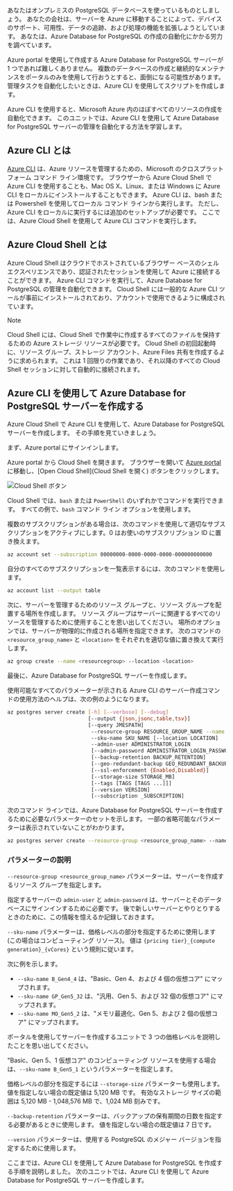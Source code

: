 あなたはオンプレミスの PostgreSQL データベースを使っているものとしましょう。 あなたの会社は、サーバーを Azure に移動することによって、デバイスのサポート、可用性、データの追跡、および処理の機能を拡張しようとしています。 あなたは、Azure Database for PostgreSQL の作成の自動化にかかる労力を調べています。

Azure portal を使用して作成する Azure Database for PostgreSQL サーバーが 1 つであれば難しくありません。 複数のデータベースの作成と継続的なメンテナンスをポータルのみを使用して行おうとすると、面倒になる可能性があります。 管理タスクを自動化したいときは、Azure CLI を使用してスクリプトを作成します。

Azure CLI を使用すると、Microsoft Azure 内のほぼすべてのリソースの作成を自動化できます。 このユニットでは、Azure CLI を使用して Azure Database for PostgreSQL サーバーの管理を自動化する方法を学習します。

## <a name="what-is-azure-cli"></a>Azure CLI とは

[Azure CLI](https://docs.microsoft.com/cli/azure/) は、Azure リソースを管理するための、Microsoft のクロスプラットフォーム コマンド ライン環境です。 ブラウザーから Azure Cloud Shell で Azure CLI を使用することも、Mac OS X、Linux、または Windows に Azure CLI をローカルにインストールすることもできます。 Azure CLI は、bash または Powershell を使用してローカル コマンド ラインから実行します。 ただし、Azure CLI をローカルに実行するには追加のセットアップが必要です。 ここでは、Azure Cloud Shell を使用して Azure CLI コマンドを実行します。

## <a name="what-is-azure-cloud-shell"></a>Azure Cloud Shell とは

Azure Cloud Shell はクラウドでホストされているブラウザー ベースのシェル エクスペリエンスであり、認証されたセッションを使用して Azure に接続することができます。 Azure CLI コマンドを実行して、Azure Database for PostgreSQL の管理を自動化できます。 Cloud Shell には一般的な Azure CLI ツールが事前にインストールされており、アカウントで使用できるように構成されています。

> [!NOTE]
> Cloud Shell には、Cloud Shell で作業中に作成するすべてのファイルを保持するための Azure ストレージ リソースが必要です。 Cloud Shell の初回起動時に、リソース グループ、ストレージ アカウント、Azure Files 共有を作成するように求められます。 これは 1 回限りの作業であり、それ以降のすべての Cloud Shell セッションに対して自動的に接続されます。

## <a name="create-an-azure-database-for-postgresql-server-using-azure-cli"></a>Azure CLI を使用して Azure Database for PostgreSQL サーバーを作成する

Azure Cloud Shell で Azure CLI を使用して、Azure Database for PostgreSQL サーバーを作成します。 その手順を見ていきましょう。

まず、Azure portal にサインインします。

Azure portal から Cloud Shell を開きます。 ブラウザーを開いて [Azure portal](https://portal.azure.com?azure-portal=true) に移動し、[Open Cloud Shell]\(Cloud Shell を開く\) ボタンをクリックします。

![Cloud Shell ボタン](../media-draft/cloud-shell-button.png)

Cloud Shell では、`bash` または `PowerShell` のいずれかでコマンドを実行できます。 すべての例で、`bash` コマンド ライン オプションを使用します。

複数のサブスクリプションがある場合は、次のコマンドを使用して適切なサブスクリプションをアクティブにします。0 はお使いのサブスクリプション ID に置き換えます。

   ```bash
   az account set --subscription 00000000-0000-0000-0000-000000000000
   ```

自分のすべてのサブスクリプションを一覧表示するには、次のコマンドを使用します。

   ```bash
   az account list --output table
   ```

次に、サーバーを管理するためのリソース グループと、リソース グループを配置する場所を作成します。 リソース グループはサーバーに関連するすべてのリソースを管理するために使用することを思い出してください。 場所のオプションでは、サーバーが物理的に作成される場所を指定できます。 次のコマンドの `<resource_group_name>` と `<location>` をそれぞれを適切な値に置き換えて実行します。

   ```bash
   az group create --name <resourcegroup> --location <location>
   ```

最後に、Azure Database for PostgreSQL サーバーを作成します。

   使用可能なすべてのパラメーターが示される Azure CLI のサーバー作成コマンドの使用方法のヘルプは、次の例のようになります。

   ```bash
   az postgres server create [-h] [--verbose] [--debug]
                             [--output {json,jsonc,table,tsv}]
                             [--query JMESPATH]
                              --resource-group RESOURCE_GROUP_NAME --name SERVER_NAME
                              --sku-name SKU_NAME [--location LOCATION]
                              --admin-user ADMINISTRATOR_LOGIN
                              [--admin-password ADMINISTRATOR_LOGIN_PASSWORD]
                              [--backup-retention BACKUP_RETENTION]
                              [--geo-redundant-backup GEO_REDUNDANT_BACKUP]
                              [--ssl-enforcement {Enabled,Disabled}]
                              [--storage-size STORAGE_MB]
                              [--tags [TAGS [TAGS ...]]]
                              [--version VERSION]
                              [--subscription _SUBSCRIPTION]

   ```

   次のコマンド ラインでは、Azure Database for PostgreSQL サーバーを作成するために必要なパラメーターのセットを示します。 一部の省略可能なパラメーターは表示されていないことがわかります。

   ```bash
   az postgres server create --resource-group <resource_group_name> --name <new_server_name> --admin-user <admin_user_name> --admin-password <server_admin_password> --sku-name <sku> --version <version_number>  --location <region_name> --storage-size <size> --backup-retention <days>
   ```

### <a name="parameter-descriptions"></a>パラメーターの説明

`--resource-group <resource_group_name>` パラメーターは、サーバーを作成するリソース グループを指定します。

指定するサーバーの `admin-user` と `admin-password` は、サーバーとそのデータベースにサインインするために必要です。 後で新しいサーバーとやりとりするときのために、この情報を憶えるか記録しておきます。

`--sku-name` パラメーターは、価格レベルの部分を指定するために使用します (この場合はコンピューティング リソース)。 値は `{pricing tier}_{compute generation}_{vCores}` という規則に従います。

次に例を示します。

- `--sku-name B_Gen4_4` は、"Basic、Gen 4、および 4 個の仮想コア" にマップされます。
- `--sku-name GP_Gen5_32` は、"汎用、Gen 5、および 32 個の仮想コア" にマップされます。
- `--sku-name MO_Gen5_2` は、"メモリ最適化、Gen 5、および 2 個の仮想コア" にマップされます。

ポータルを使用してサーバーを作成するユニットで 3 つの価格レベルを説明したことを思い出してください。

"Basic、Gen 5、1 仮想コア" のコンピューティング リソースを使用する場合は、`--sku-name B_Gen5_1` というパラメーターを指定します。

価格レベルの部分を指定するには `--storage-size` パラメーターも使用します。 値を指定しない場合の既定値は 5,120 MB です。 有効なストレージ サイズの範囲は 5,120 MB - 1,048,576 MB で、1,024 MB 刻みです。

`--backup-retention` パラメーターは、バックアップの保有期間の日数を指定する必要があるときに使用します。 値を指定しない場合の既定値は 7 日です。

`--version` パラメーターは、使用する PostgreSQL のメジャー バージョンを指定するために使用します。

ここまでは、Azure CLI を使用して Azure Database for PostgreSQL を作成する手順を説明しました。 次のユニットでは、Azure CLI を使用して Azure Database for PostgreSQL サーバーを作成します。